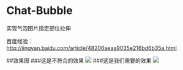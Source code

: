 # Chat-Bubble
实现气泡图片指定部位拉伸

百度经验：http://jingyan.baidu.com/article/48206aeaa9035e216bd6b35a.html

##效果图
###这是不符合的效果
![](https://github.com/cjq002/Chat-Bubble/raw/master/IMAGE/demo1.png)
###这是我们需要的效果
![](https://github.com/cjq002/Chat-Bubble/raw/master/IMAGE/demo.png)
